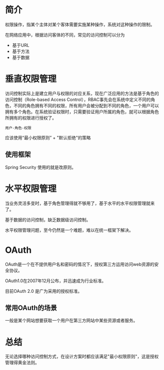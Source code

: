 # 简介
权限操作，指某个主体对某个客体需要实施某种操作，系统对这种操作的限制。

在网络应用中，根据访问客体的不同，常见的访问控制可以分为
- 基于URL
- 基于方法
- 基于数据  

# 垂直权限管理
访问控制实际上是建立用户与权限的对应关系，现在广泛应用的方法是基于角色的访问控制（Role-based Access Control），RBAC事先会在系统中定义不同的角色，不同的角色拥有不同的权限，所有用户会被分配到不同的角色，一个用户可以拥有多个角色。在系统验证权限时，只需要验证用户所属的角色，就可以根据角色所拥有的权限进行授权了。

```
用户-角色-权限
```
应该使用“最小权限原则” + "默认拒绝"的策略

## 使用框架
Spring Security 使用的就是改原则。

# 水平权限管理
当业务灵活多变时，基于角色管理得就不够用了，基于水平的水平权限管理就来了。


基于数据的访问控制，缺乏数据级访问控制。


水平权限管理问题，至今仍然是一个难题，难以在统一框架下解决。

# OAuth
OAuth是一个在不提供用户名和密码的情况下，授权第三方运用访问web资源的安全协议。


OAuth1.0在2007年12月公布，并迅速成为行业标准。

目前OAuth 2.0 是广为采用的授权标准。

## 常用OAuth的场景
一般是某个网站想要获取一个用户在第三方网站中某些资源或者服务。

# 总结
无论选择哪种访问控制方式，在设计方案时都应该满足"最小权限原则"，这是授权管理得黄金法则。

